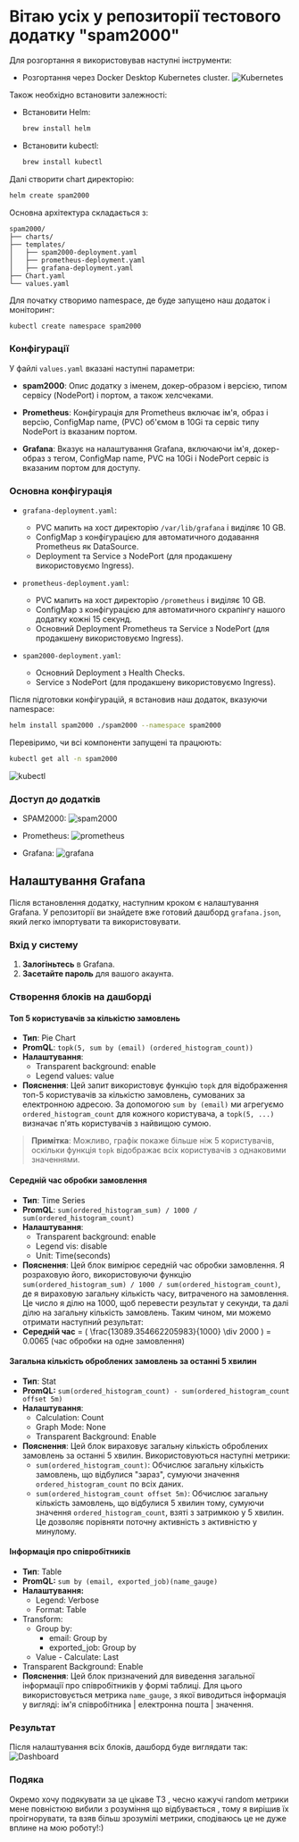 # Вітаю усіх у репозиторії тестового додатку **"spam2000"**

Для розгортання я використовував наступні інструменти:

- Розгортання через Docker Desktop Kubernetes cluster.
![Kubernetes](/img/kubernetes.jpg)

Також необхідно встановити залежності:
- Встановити Helm:
  ```bash
  brew install helm
  ```
- Встановити kubectl:
  ```bash
  brew install kubectl
  ```

Далі створити chart директорію:
```bash
helm create spam2000
```

Основна архітектура складається з:
```
spam2000/
├── charts/
├── templates/
│   ├── spam2000-deployment.yaml
│   ├── prometheus-deployment.yaml
│   ├── grafana-deployment.yaml
├── Chart.yaml
└── values.yaml
```

Для початку створимо namespace, де буде запущено наш додаток і моніторинг:
```bash
kubectl create namespace spam2000
```

### Конфігурації

У файлі `values.yaml` вказані наступні параметри:

- **spam2000**: Опис додатку з іменем, докер-образом і версією, типом сервісу (NodePort) і портом, а також хелсчеками.

- **Prometheus**: Конфігурація для Prometheus включає ім'я, образ і версію, ConfigMap name, (PVC) об'ємом в 10Gi та сервіс типу NodePort із вказаним портом.

- **Grafana**: Вказує на налаштування Grafana, включаючи ім'я, докер-образ з тегом, ConfigMap name, PVC на 10Gi і NodePort сервіс із вказаним портом для доступу.


### Основна конфігурація

- `grafana-deployment.yaml`:
  - PVC мапить на хост директорію `/var/lib/grafana` і виділяє 10 GB.
  - ConfigMap з конфігурацією для автоматичного додавання Prometheus як DataSource.
  - Deployment та Service з NodePort (для продакшену використовуємо Ingress).

- `prometheus-deployment.yaml`:
  - PVC мапить на хост директорію `/prometheus` і виділяє 10 GB.
  - ConfigMap з конфігурацією для автоматичного скрапінгу нашого додатку кожні 15 секунд.
  - Основний Deployment Prometheus та Service з NodePort (для продакшену використовуємо Ingress).

- `spam2000-deployment.yaml`:
  - Основний Deployment з Health Checks.
  - Service з NodePort (для продакшену використовуємо Ingress).

Після підготовки конфігурацій, я встановив наш додаток, вказуючи namespace:
```bash
helm install spam2000 ./spam2000 --namespace spam2000
```

Перевіримо, чи всі компоненти запущені та працюють:
```bash
kubectl get all -n spam2000
```
![kubectl](/img/kubectl_get.jpg)

### Доступ до додатків

- SPAM2000:
![spam2000](/img/spam2000.jpg)

- Prometheus:
![prometheus](/img/prometheus.jpg)

- Grafana:
![grafana](/img/grafana.jpg)

## Налаштування Grafana

Після встановлення додатку, наступним кроком є налаштування Grafana. У репозиторії ви знайдете вже готовий дашборд `grafana.json`, який легко імпортувати та використовувати.

### Вхід у систему

1. **Залогіньтесь** в Grafana.
2. **Засетайте пароль** для вашого акаунта.

### Створення блоків на дашборді

#### Топ 5 користувачів за кількістю замовлень

- **Тип**: Pie Chart
- **PromQL**: `topk(5, sum by (email) (ordered_histogram_count))`
- **Налаштування**:
  - Transparent background: enable
  - Legend values: value
- **Пояснення**:
  Цей запит використовує функцію `topk` для відображення топ-5 користувачів за кількістю замовлень, сумованих за електронною адресою. За допомогою `sum by (email)` ми агрегуємо `ordered_histogram_count` для кожного користувача, а `topk(5, ...)` визначає п'ять користувачів з найвищою сумою.
> **Примітка**: Можливо, графік покаже більше ніж 5 користувачів, оскільки функція `topk` відображає всіх користувачів з однаковими значеннями.

#### Середній час обробки замовлення

- **Тип**: Time Series
- **PromQL**: `sum(ordered_histogram_sum) / 1000 / sum(ordered_histogram_count)`
- **Налаштування**:
  - Transparent background: enable
  - Legend vis: disable
  - Unit: Time(seconds)
- **Пояснення**:
    Цей блок вимірює середній час обробки замовлення. Я розраховую його, використовуючи функцію `sum(ordered_histogram_sum) / 1000 / sum(ordered_histogram_count)`, де я вираховую загальну кількість часу, витраченого на замовлення. Це число я ділю на 1000, щоб перевести результат у секунди, та далі ділю на загальну кількість замовлень. Таким чином, ми можемо отримати наступний результат:
- **Середній час** = \( \frac{13089.354662205983}{1000} \div 2000 \) = 0.0065 (час обробки на одне замовлення)


#### Загальна кількість оброблених замовлень за останні 5 хвилин

- **Тип**: Stat
- **PromQL:** `sum(ordered_histogram_count) - sum(ordered_histogram_count offset 5m)`
- **Налаштування**:
  - Calculation: Count
  - Graph Mode: None
  - Transparent Background: Enable
- **Пояснення**:
  Цей блок вираховує загальну кількість оброблених замовлень за останні 5 хвилин. Використовуються наступні метрики:
  - `sum(ordered_histogram_count)`: Обчислює загальну кількість замовлень, що відбулися "зараз", сумуючи значення `ordered_histogram_count` по всіх даних.
  - `sum(ordered_histogram_count offset 5m)`: Обчислює загальну кількість замовлень, що відбулися 5 хвилин тому, сумуючи значення `ordered_histogram_count`, взяті з затримкою у 5 хвилин. Це дозволяє порівняти поточну активність з активністю у минулому.

#### Інформація про співробітників

- **Тип**: Table
- **PromQL:** `sum by (email, exported_job)(name_gauge)`
- **Налаштування:**
  - Legend: Verbose
  - Format: Table
- Transform:
  - Group by:
    - email: Group by
    - exported_job: Group by
  - Value - Calculate: Last
- Transparent Background: Enable
- **Пояснення**:
  Цей блок призначений для виведення загальної інформації про співробітників у формі таблиці. Для цього використовується метрика `name_gauge`, з якої виводиться інформація у вигляді: ім'я співробітника | електронна пошта | значення.

### Результат

Після налаштування всіх блоків, дашборд буде виглядати так:
![Dashboard](/img/dashboard.jpg)


### Подяка

Окремо хочу подякувати за це цікаве ТЗ , чесно кажучі random метрики мене повністюю вибили з розуміння що відбувається , тому я вирішив їх проігнорувати, та взяв більш зрозумілі метрики, сподіваюсь це не дуже вплине на мою роботу!:)

